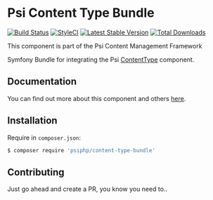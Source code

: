 # Psi Content Type Bundle

[![Build Status](https://travis-ci.org/psiphp/content-type-bundle.svg?branch=master)](https://travis-ci.org/psiphp/content-type-bundle)
[![StyleCI](https://styleci.io/repos/63088910/shield)](https://styleci.io/repos/59910930)
[![Latest Stable Version](https://poser.pugx.org/psiphp/content-type-bundle/version.png)](https://packagist.org/packages/psiphp/content-type-bundle)
[![Total Downloads](https://poser.pugx.org/psiphp/content-type/d/total.png)](https://packagist.org/packages/psiphp/content-type-bundle)

This component is part of the Psi Content Management Framework

Symfony Bundle for integrating the Psi [ContentType](https://github.com/psiphp/content-type) component.

## Documentation

You can find out more about this component and others
[here](https://psiphp.readthedocs.io/en/latest/components/content-type-bundle/docs/index.html).

## Installation

Require in `composer.json`:

```bash
$ composer require 'psiphp/content-type-bundle'
```

## Contributing

Just go ahead and create a PR, you know you need to..
